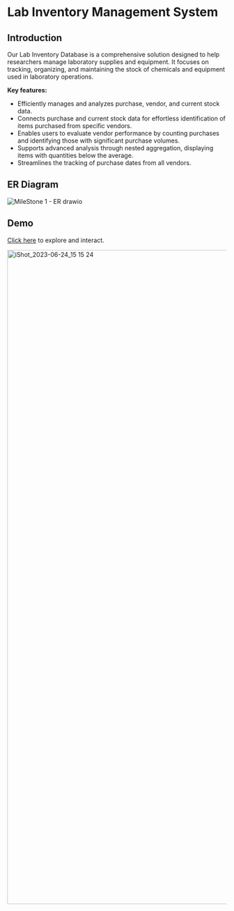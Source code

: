 # Lab Inventory Management System

## Introduction

Our Lab Inventory Database is a comprehensive solution designed to help researchers manage laboratory supplies and equipment. It focuses on tracking, organizing, and maintaining the stock of chemicals and equipment used in laboratory operations.

**Key features:**
- Efficiently manages and analyzes purchase, vendor, and current stock data.
- Connects purchase and current stock data for effortless identification of items purchased from specific vendors.
- Enables users to evaluate vendor performance by counting purchases and identifying those with significant purchase volumes.
- Supports advanced analysis through nested aggregation, displaying items with quantities below the average.
- Streamlines the tracking of purchase dates from all vendors.

## ER Diagram

![MileStone 1 - ER drawio](https://github.com/Miranda-Tang/Lab-Inventory-Management-System/assets/81618041/17024cf1-f53c-4c25-afa3-f5220041d19c)

## Demo

[Click here](https://www.students.cs.ubc.ca/~mtang78/labInventory/login/index.php) to explore and interact.

<img width="1504" alt="iShot_2023-06-24_15 15 24" src="https://github.com/Miranda-Tang/Lab-Inventory-Management-System/assets/81618041/3f5f9531-a4d6-4c8a-99b5-639c7b1d2499">